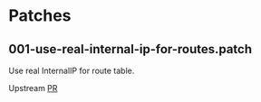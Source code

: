 # Patches

## 001-use-real-internal-ip-for-routes.patch

Use real InternalIP for route table.

Upstream [PR](https://github.com/deckhouse/yandex-cloud-controller-manager/pull/53)
